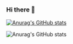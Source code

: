 ### Hi there 👋

<!--
**SENYANYATHI/SENYANYATHI** is a ✨ _special_ ✨ repository because its `README.md` (this file) appears on your GitHub profile.

Here are some ideas to get you started:

- 🔭 I’m currently working on ...
- 🌱 I’m currently learning ...
- 👯 I’m looking to collaborate on ...
- 🤔 I’m looking for help with ...
- 💬 Ask me about ...
- 📫 How to reach me: ...
- 😄 Pronouns: ...
- ⚡ Fun fact: ...
-->


[![Anurag's GitHub stats](https://github-readme-stats.vercel.app/api?username=SENYANYATHI)](https://github.com/anuraghazra/github-readme-stats)

![Anurag's GitHub stats](https://github-readme-stats.vercel.app/api?username=SENYANYATHI&show_icons=true&theme=radical)
